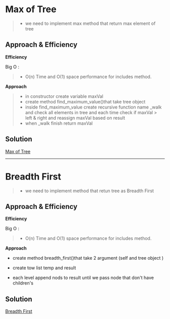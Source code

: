 # Max of  Tree
> - we need to implement max method that return max element of tree


## Approach & Efficiency
**Efficiency**

Big O :
> - O(n) Time and O(1) space performance for includes method.


**Approach**
> - in constructor create variable maxVal
> - create method find_maximum_value()that take tree object
> - inside  find_maximum_value create recursive function name _walk and check all elements in tree and each time check if maxVal > left & right and reassign maxVal based on result
> - when _walk finish return maxVal


## Solution
[Max of  Tree](https://miro.com/app/board/o9J_lG44R2c=/)

-----------------------------------------
# Breadth First
> - we need to implement method that retun tree as Breadth First

## Approach & Efficiency
**Efficiency**

Big O :
> - O(n) Time and O(1) space performance for includes method.


**Approach**
- create method breadth_first()that take 2 argument (self and tree object )

- create tow list temp and result

- each level append nods to result until we pass node that don't have children's


## Solution
[Breadth First](https://miro.com/app/board/o9J_lG44R2c=/)

